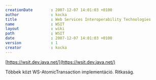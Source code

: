 ```yaml
---
creationDate        : 2007-12-07 14:01:03 +0100 
author              : kocka 
title               : Web Services Interoperability Technologies 
name                : WSIT 
layout              : wiki 
path                : WSIT 
date                : 2007-12-07 14:01:03 +0100 
version             : 1 
creator             : kocka 
---
```

[https://wsit.dev.java.net/](https://wsit.dev.java.net/)

Többek közt WS-AtomicTransaction implementáció. Ritkaság.
